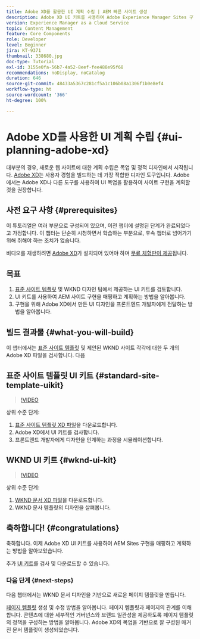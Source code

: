 ```yaml
---
title: Adobe XD를 활용한 UI 계획 수립 | AEM 빠른 사이트 생성
description: Adobe XD UI 키트를 사용하여 Adobe Experience Manager Sites 구현을 설계하고 가속화하는 방법을 알아봅니다.
version: Experience Manager as a Cloud Service
topic: Content Management
feature: Core Components
role: Developer
level: Beginner
jira: KT-9371
thumbnail: 338680.jpg
doc-type: Tutorial
exl-id: 3155e0fa-56b7-4a52-8eef-fee488e95f68
recommendations: noDisplay, noCatalog
duration: 646
source-git-commit: 48433a5367c281cf5a1c106b08a1306f1b0e8ef4
workflow-type: ht
source-wordcount: '366'
ht-degree: 100%

---
```


# Adobe XD를 사용한 UI 계획 수립 {#ui-planning-adobe-xd}

대부분의 경우, 새로운 웹 사이트에 대한 계획 수립은 목업 및 정적 디자인에서 시작됩니다. [Adobe XD](https://www.adobe.com/kr/products/xd.html)는 사용자 경험을 빌드하는 데 가장 적합한 디자인 도구입니다. Adobe에서는 Adobe XD나 다른 도구를 사용하여 UI 목업을 활용하여 사이트 구현을 계획할 것을 권장합니다.

## 사전 요구 사항 {#prerequisites}

이 튜토리얼은 여러 부분으로 구성되어 있으며, 이전 챕터에 설명된 단계가 완료되었다고 가정합니다. 이 챕터는 단순히 시청하면서 학습하는 부분으로, 후속 챕터로 넘어가기 위해 취해야 하는 조치가 없습니다.

비디오를 재생하려면 [Adobe XD](https://www.adobe.com/kr/products/xd/pricing/free-trial.html)가 설치되어 있어야 하며 [무료 체험판이 제공](https://www.adobe.com/kr/products/xd/pricing/free-trial.html)됩니다.

## 목표

1. [표준 사이트 템플릿](https://github.com/adobe/aem-site-template-standard) 및 WKND 디자인 팀에서 제공하는 UI 키트를 검토합니다.
1. UI 키트를 사용하여 AEM 사이트 구현을 매핑하고 계획하는 방법을 알아봅니다.
1. 구현을 위해 Adobe XD에서 만든 UI 디자인을 프론트엔드 개발자에게 전달하는 방법을 알아봅니다.

## 빌드 결과물 {#what-you-will-build}

이 챕터에서는 [표준 사이트 템플릿](https://github.com/adobe/aem-site-template-standard) 및 제안된 WKND 사이트 각각에 대한 두 개의 Adobe XD 파일을 검사합니다. 다음

## 표준 사이트 템플릿 UI 키트 {#standard-site-template-uikit}

>[!VIDEO](https://video.tv.adobe.com/v/3448437?quality=12&learn=on&captions=kor)

상위 수준 단계:

1. [표준 사이트 템플릿 XD 파일](https://github.com/adobe/aem-site-template-standard/raw/main/files/wireframe.xd)을 다운로드합니다.
1. Adobe XD에서 UI 키트를 검사합니다.
1. 프론트엔드 개발자에게 디자인을 인계하는 과정을 시뮬레이션합니다.

## WKND UI 키트 {#wknd-ui-kit}

>[!VIDEO](https://video.tv.adobe.com/v/36124?quality=12&learn=on&captions=kor)

상위 수준 단계:

1. [WKND 문서 XD 파일](https://github.com/adobe/aem-guides-wknd/releases/download/aem-guides-wknd-0.0.2/AEM_UI-kit-WKND-article-design.xd)을 다운로드합니다.
1. WKND 문사 템플릿의 디자인을 살펴봅니다.

## 축하합니다! {#congratulations}

축하합니다. 이제 Adobe XD UI 키트를 사용하여 AEM Sites 구현을 매핑하고 계획하는 방법을 알아보았습니다.

추가 [UI 키트](https://www.adobe.com/kr/products/xd/features/ui-kits.html)를 검사 및 다운로드할 수 있습니다.

### 다음 단계 {#next-steps}

다음 챕터에서는 WKND 문서 디자인을 기반으로 새로운 페이지 템플릿을 만듭니다.

[페이지 템플릿](./page-templates.md) 생성 및 수정 방법을 알아봅니다. 페이지 템플릿과 페이지의 관계를 이해합니다. 콘텐츠에 대한 세부적인 거버넌스와 브랜드 일관성을 제공하도록 페이지 템플릿의 정책을 구성하는 방법을 알아봅니다.  Adobe XD의 목업을 기반으로 잘 구성된 매거진 문서 템플릿이 생성되었습니다.

